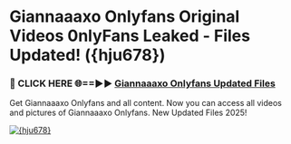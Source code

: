 # Giannaaaxo Onlyfans Original Videos 0nlyFans Leaked - Files Updated! ({hju678})

<h3>🔴 CLICK HERE 🌐==►► <a href="https://tinyurl.com/ms9xzufz" rel="nofollow">Giannaaaxo Onlyfans Updated Files</a></h3>

Get Giannaaaxo Onlyfans and all content. Now you can access all videos and pictures of Giannaaaxo Onlyfans. New Updated Files 2025!

[![{hju678}](https://i.imgur.com/PQ7UWWw.gif)](https://tinyurl.com/ms9xzufz)